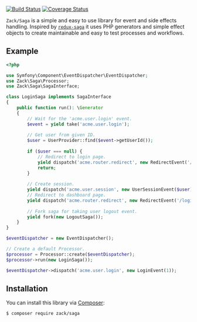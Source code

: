 [![Build Status](https://travis-ci.org/zackphp/saga.svg?branch=master)](https://travis-ci.org/zackphp/saga)
[![Coverage Status](https://coveralls.io/repos/github/zackphp/saga/badge.svg?branch=master)](https://coveralls.io/github/zackphp/saga?branch=master)

`Zack/Saga` is a simple and easy to use library for event and side effects handling.
Inspired by [`redux-saga`](https://github.com/yelouafi/redux-saga) it uses PHP generators and simple effect objects to create maintainable and easy to test processes and workflows.

## Example

```php
<?php

use Symfony\Component\EventDispatcher\EventDispatcher;
use Zack\Saga\Processor;
use Zack\Saga\SagaInterface;

class LoginSaga implements SagaInterface
{
    public function run(): \Generator
    {
        // Wait for the 'acme.user.login' event.
        $event = yield take('acme.user.login');
        
        // Get user from given ID.
        $user = UserProvider::find($event->getUserId());
        
        if ($user === null) {
            // Redirect to login page.
            yield dispatch('acme.router.redirect', new RedirectEvent('/login'));
            return;
        }
        
        // Create session.
        yield dispatch('acme.user.session', new UserSessionEvent($user));
        // Redirect to dashboard page.
        yield dispatch('acme.router.redirect', new RedirectEvent('/login'));
        
        // Fork saga for taking user logout event.
        yield fork(new LogoutSaga());
    }
}

$eventDispatcher = new EventDispatcher();

// Create a default Processor.
$processor = Processor::create($eventDispatcher);
$processor->run(new LoginSaga());

$eventDispatcher->dispatch('acme.user.login', new LoginEvent(1));
```

## Installation

You can install this library via [Composer](https://getcomposer.org/):

```bash
$ composer require zack/saga
```